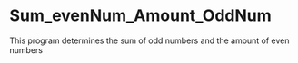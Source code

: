 # Sum_evenNum_Amount_OddNum
This program determines the sum of odd numbers and the amount of even numbers
